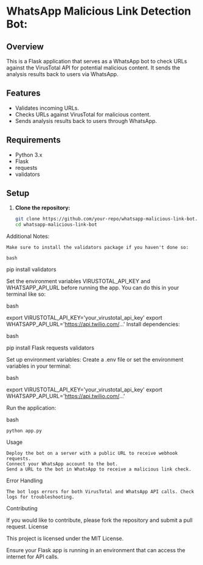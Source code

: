 # WhatsApp Malicious Link Detection Bot:

## Overview
This is a Flask application that serves as a WhatsApp bot to check URLs against the VirusTotal API for potential malicious content. It sends the analysis results back to users via WhatsApp.

## Features
- Validates incoming URLs.
- Checks URLs against VirusTotal for malicious content.
- Sends analysis results back to users through WhatsApp.

## Requirements
- Python 3.x
- Flask
- requests
- validators

## Setup

1. **Clone the repository:**
   ```bash
   git clone https://github.com/your-repo/whatsapp-malicious-link-bot.git
   cd whatsapp-malicious-link-bot

Additional Notes:

    Make sure to install the validators package if you haven't done so:

    bash

pip install validators

Set the environment variables VIRUSTOTAL_API_KEY and WHATSAPP_API_URL before running the app. You can do this in your terminal like so:

bash

export VIRUSTOTAL_API_KEY='your_virustotal_api_key'
export WHATSAPP_API_URL='https://api.twilio.com/...'
Install dependencies:

bash

pip install Flask requests validators

Set up environment variables: Create a .env file or set the environment variables in your terminal:

bash

export VIRUSTOTAL_API_KEY='your_virustotal_api_key'
export WHATSAPP_API_URL='https://api.twilio.com/...'

Run the application:

bash

    python app.py

Usage

    Deploy the bot on a server with a public URL to receive webhook requests.
    Connect your WhatsApp account to the bot.
    Send a URL to the bot in WhatsApp to receive a malicious link check.

Error Handling

    The bot logs errors for both VirusTotal and WhatsApp API calls. Check logs for troubleshooting.

Contributing

If you would like to contribute, please fork the repository and submit a pull request.
License

This project is licensed under the MIT License.

Ensure your Flask app is running in an environment that can access the internet for API calls.

